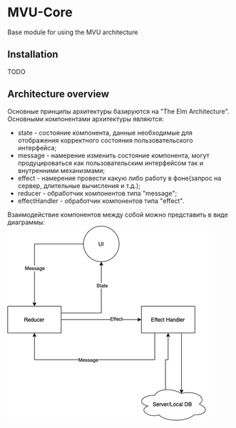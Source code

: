 # MVU-Core
Base module for using the MVU architecture

## Installation
TODO

## Architecture overview
Основные принципы архитектуры базируются на "The Elm Architecture". 
Основными компонентами архитектуры являются: 
- state - состояние компонента, данные необходимые для отображения корректного состояния пользовательского интерфейса;
- message - намерение изменить состояние компонента, могут продуцироваться как пользовательским интерфейсом так и внутренними механизмами;
- effect - намерение провести какую либо работу в фоне(запрос на сервер, длительные вычисления и т.д.);
- reducer - обработчик компонентов типа "message";
- effectHandler - обработчик компонентов типа "effect".

Взаимодействие компонентов между собой можно представить в виде диаграммы:
![plot](./screens/components.png)